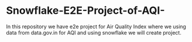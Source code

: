 # Snowflake-E2E-Project-of-AQI-
In this repository we have e2e project for Air Quality Index where we using data from data.gov.in for AQI and using snowflake we will create project.
